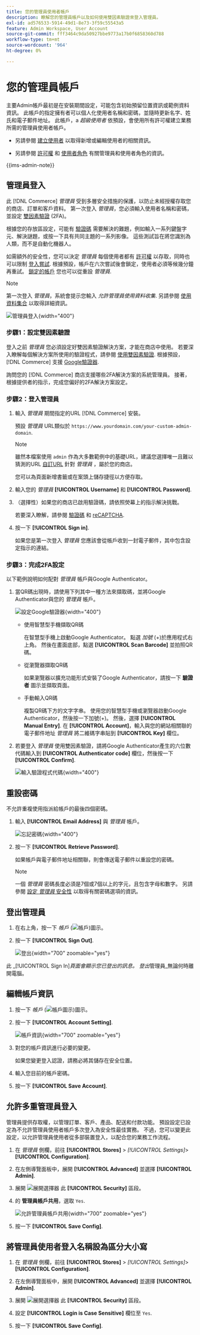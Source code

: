 ```yaml
---
title: 您的管理員使用者帳戶
description: 瞭解您的管理員帳戶以及如何使用雙因素驗證來登入管理員。
exl-id: ad576533-5914-49d1-8e73-3f59c55543a5
feature: Admin Workspace, User Account
source-git-commit: fff3464c9da50927bbe9773a17b0f6858360d788
workflow-type: tm+mt
source-wordcount: '964'
ht-degree: 0%

---
```


# 您的管理員帳戶

主要Admin帳戶最初是在安裝期間設定，可能包含初始預留位置資訊或範例資料資訊。 此帳戶的指定擁有者可以個人化使用者名稱和密碼，並隨時更新名字、姓氏和電子郵件地址。 此帳戶，a _超級使用者_ 依預設，會使用所有許可權建立業務所需的管理員使用者帳戶。

- 另請參閱 [建立使用者](../systems/permissions-users-all.md#create-a-user) 以取得新增或編輯使用者的相關資訊。

- 另請參閱 [許可權](../systems/permissions.md) 和 [使用者角色](../systems/permissions-user-roles.md) 有關管理員和使用者角色的資訊。

{{ims-admin-note}}

## 管理員登入

此 [!DNL Commerce] _管理員_ 受到多層安全措施的保護，以防止未經授權存取您的商店、訂單和客戶資料。 第一次登入 _管理員_，您必須輸入使用者名稱和密碼，並設定 [雙因素驗證](../systems/security-two-factor-authentication.md) (2FA)。

根據您的存放區設定，可能有 [驗證碼](../systems/security-google-recaptcha.md) 需要解決的難題，例如輸入一系列鍵盤字元、解決謎題，或按一下具有共同主題的一系列影像。 這些測試旨在將您識別為人類，而不是自動化機器人。

如需額外的安全性，您可以決定 _管理員_ 每個使用者都有 [許可權](../systems/permissions.md) 以存取，同時也可以限制 [登入嘗試](../configuration-reference/advanced/admin.md). 根據預設，帳戶在六次嘗試後會鎖定，使用者必須等候幾分鐘再重試。 [鎖定的帳戶](../systems/permissions-users-all.md#locked-users) 您也可以從重設 _管理員_.

>[!NOTE]
>
>第一次登入 _管理員_，系統會提示您輸入 _允許管理員使用資料收集_. 另請參閱 [使用資料集合](admin.md#usage-data-collection) 以取得詳細資訊。

![管理員登入](./assets/admin-login.png){width="400"}

### 步驟1：設定雙因素驗證

登入之前 _管理員_ 您必須設定好雙因素驗證解決方案，才能在商店中使用。 若要深入瞭解每個解決方案所使用的驗證程式，請參閱 [使用雙因素驗證](../systems/security-two-factor-authentication-use.md). 根據預設， [!DNL Commerce] 支援 [Google驗證器][1].

詢問您的 [!DNL Commerce] 商店支援哪些2FA解決方案的系統管理員。 接著，根據提供者的指示，完成您偏好的2FA解決方案設定。

### 步驟2：登入管理員

1. 輸入 _管理員_ 期間指定的URL [!DNL Commerce] 安裝。

   預設 _管理員_ URL類似於 `https://www.yourdomain.com/your-custom-admin-domain`.

   >[!NOTE]
   >
   >雖然本檔案使用 `admin` 作為大多數範例中的基礎URL，建議您選擇唯一且難以猜測的URL [自訂URL](../stores-purchase/store-urls.md) 針對 _管理員_ ，屬於您的商店。

   您可以為頁面新增書籤或在案頭上儲存捷徑以方便存取。

1. 輸入您的 _管理員_ **[!UICONTROL Username]** 和 **[!UICONTROL Password]**.

1. （選擇性）如果您的商店已啟用驗證碼，請依照熒幕上的指示解決挑戰。

   若要深入瞭解，請參閱 [驗證碼](../systems/security-captcha.md) 和 [reCAPTCHA](../systems/security-google-recaptcha.md).

1. 按一下 **[!UICONTROL Sign in]**.

   如果您是第一次登入 _管理員_ 您應該會從帳戶收到一封電子郵件，其中包含設定指示的連結。

### 步驟3：完成2FA設定

以下範例說明如何配對 _管理員_ 帳戶與Google Authenticator。

1. 當QR碼出現時，請使用下列其中一種方法來擷取碼，並將Google Authenticator與您的 _管理員_ 帳戶。

   ![設定Google驗證器](./assets/admin-login-google-auth-setup.png){width="400"}

   - 使用智慧型手機擷取QR碼

     在智慧型手機上啟動Google Authenticator。 點選 _加號_ (+)於應用程式右上角。 然後在畫面底部，點選 **[!UICONTROL Scan Barcode]** 並拍照QR碼。

   - 從瀏覽器擷取QR碼

     如果瀏覽器以擴充功能形式安裝了Google Authenticator，請按一下 **驗證者** 圖示並擷取頁面。

   - 手動輸入QR碼

     複製QR碼下方的文字字串。 使用您的智慧型手機或瀏覽器啟動Google Authenticator，然後按一下加號(+)。 然後，選擇 **[!UICONTROL Manual Entry]**. 在 **[!UICONTROL Account]**，輸入與您的網站相關聯的電子郵件地址 _管理員_ 將二維碼字串貼到 **[!UICONTROL Key]** 欄位。

1. 若要登入 _管理員_ 使用雙因素驗證，請將Google Authenticator產生的六位數代碼輸入到 **[!UICONTROL Authenticator code]** 欄位，然後按一下 **[!UICONTROL Confirm]**.

   ![輸入驗證程式代碼](./assets/admin-login-2fa-google.png){width="400"}

## 重設密碼

不允許重複使用指派給帳戶的最後四個密碼。

1. 輸入 **[!UICONTROL Email Address]** 與 _管理員_ 帳戶。

   ![忘記密碼](./assets/admin-sign-in-forgot-password.png){width="400"}

1. 按一下 **[!UICONTROL Retrieve Password]**.

   如果帳戶與電子郵件地址相關聯，則會傳送電子郵件以重設您的密碼。

   >[!NOTE]
   >
   >一個 _管理員_ 密碼長度必須是7個或7個以上的字元，且包含字母和數字。 另請參閱 [設定 _管理員_ 安全性](../systems/security-admin.md) 以取得有關密碼選項的資訊。

## 登出管理員

1. 在右上角，按一下 _帳戶_ (![帳戶](../assets/icon-admin-user.png))圖示。

1. 按一下 **[!UICONTROL Sign Out]**.

   ![登出](./assets/admin-sign-out.png){width="700" zoomable="yes"}

此 _[!UICONTROL Sign In]_頁面會顯示您已登出的訊息。 登出_&#x200B;管理員&#x200B;_無論何時離開電腦。

## 編輯帳戶資訊

1. 按一下 _帳戶_ (![帳戶圖示](../assets/icon-admin-user.png))圖示。

1. 按一下 **[!UICONTROL Account Setting]**.

   ![帳戶資訊](./assets/admin-account-information.png){width="700" zoomable="yes"}

1. 對您的帳戶資訊進行必要的變更。

   如果您變更登入認證，請務必將其儲存在安全位置。

1. 輸入您目前的帳戶密碼。

1. 按一下 **[!UICONTROL Save Account]**.

## 允許多重管理員登入

管理員提供存取權，以管理訂單、客戶、產品、配送和付款功能。 預設設定已設定為不允許管理員使用者帳戶多次登入為安全性最佳實務。 不過，您可以變更此設定，以允許管理員使用者從多部裝置登入，以配合您的業務工作流程。

1. 在 _管理員_ 側欄，前往 **[!UICONTROL Stores]** > _[!UICONTROL Settings]_>**[!UICONTROL Configuration]**.

1. 在左側導覽面板中，展開 **[!UICONTROL Advanced]** 並選擇 **[!UICONTROL Admin]**.

1. 展開 ![展開選擇器](../assets/icon-display-expand.png) 此 **[!UICONTROL Security]** 區段。

1. 的 **管理員帳戶共用**，選取 `Yes`.

   ![允許管理員帳戶共用](./assets/multiple-admin-login.png){width="700" zoomable="yes"}

1. 按一下 **[!UICONTROL Save Config]**.

## 將管理員使用者登入名稱設為區分大小寫

1. 在 _管理員_ 側欄，前往 **[!UICONTROL Stores]** > _[!UICONTROL Settings]_>**[!UICONTROL Configuration]**.

1. 在左側導覽面板中，展開 **[!UICONTROL Advanced]** 並選擇 **[!UICONTROL Admin]**.

1. 展開 ![展開選擇器](../assets/icon-display-expand.png) 此 **[!UICONTROL Security]** 區段。

1. 設定 **[!UICONTROL Login is Case Sensitive]** 欄位至 `Yes`.

1. 按一下 **[!UICONTROL Save Config]**.

[1]: https://play.google.com/store/apps/details?id=com.google.android.apps.authenticator2&amp;hl=en_US
